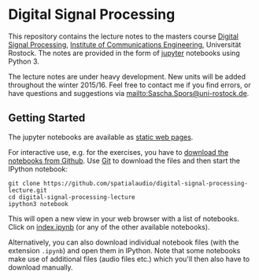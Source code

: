 # Digital Signal Processing

This repository contains the lecture notes to the masters course [Digital Signal Processing](http://www.int.uni-rostock.de/Digitale-Signalverarbeitung.48.0.html), [Institute of Communications Engineering](http://www.int.uni-rostock.de/), Universität Rostock. The notes are provided in the form of [jupyter](https://jupyter.org/) notebooks using Python 3. 

The lecture notes are under heavy development. New units will be added throughout the winter 2015/16. Feel free to contact me if you find errors, or have questions and suggestions via <mailto:Sascha.Spors@uni-rostock.de>.

## Getting Started

The jupyter notebooks are available as [static web pages](https://github.com/spatialaudio/digital-signal-processing-lecture/blob/master/index.ipynb).

For interactive use, e.g. for the exercises, you have to [download the notebooks from Github](http://github.com/spatialaudio/digital-signal-processing-lecture). Use [Git](http://git-scm.org/) to download the files and then start the IPython notebook:

    git clone https://github.com/spatialaudio/digital-signal-processing-lecture.git
    cd digital-signal-processing-lecture
    ipython3 notebook
    
This will open a new view in your web browser with a list of notebooks. Click on [index.ipynb](index.ipynb) (or any of the other available notebooks).

Alternatively, you can also download individual notebook files (with the extension `.ipynb`) and open them in IPython.
Note that some notebooks make use of additional files (audio files etc.) which you'll then also have to download manually.
